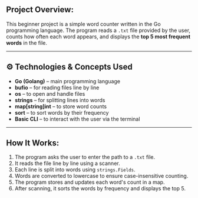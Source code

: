 ##  Project Overview:

This beginner project is a simple word counter written in the Go programming language. The program reads a `.txt` file provided by the user, counts how often each word appears, and displays the **top 5 most frequent words** in the file.

---

## ⚙️ Technologies & Concepts Used

- **Go (Golang)** – main programming language
- **bufio** – for reading files line by line
- **os** – to open and handle files
- **strings** – for splitting lines into words
- **map[string]int** – to store word counts
- **sort** – to sort words by their frequency
- **Basic CLI** – to interact with the user via the terminal

---

##  How It Works:

1. The program asks the user to enter the path to a `.txt` file.
2. It reads the file line by line using a scanner.
3. Each line is split into words using `strings.Fields`.
4. Words are converted to lowercase to ensure case-insensitive counting.
5. The program stores and updates each word's count in a map.
6. After scanning, it sorts the words by frequency and displays the top 5.
